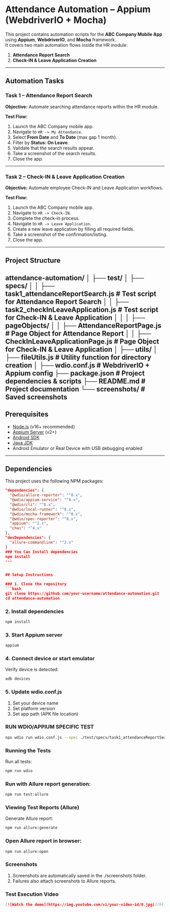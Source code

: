 # Attendance Automation – Appium (WebdriverIO + Mocha)

This project contains automation scripts for the **ABC Company Mobile App** using **Appium**, **WebdriverIO**, and **Mocha** framework.  
It covers two main automation flows inside the HR module:  

1. **Attendance Report Search**  
2. **Check-IN & Leave Application Creation**

---

## Automation Tasks

### **Task 1 – Attendance Report Search**
**Objective:** Automate searching attendance reports within the HR module.

**Test Flow:**
1. Launch the ABC Company mobile app.
2. Navigate to `HR -> My Attendance`.
3. Select **From Date** and **To Date** (max gap 1 month).
4. Filter by **Status: On Leave**.
5. Validate that the search results appear.
6. Take a screenshot of the search results.
7. Close the app.

---

### **Task 2 – Check-IN & Leave Application Creation**
**Objective:** Automate employee Check-IN and Leave Application workflows.

**Test Flow:**
1. Launch the ABC Company mobile app.
2. Navigate to `HR -> Check-IN`.
3. Complete the check-in process.
4. Navigate to `HR -> Leave Application`.
5. Create a new leave application by filling all required fields.
6. Take a screenshot of the confirmation/listing.
7. Close the app.

---
## Project Structure

attendance-automation/
│
├── test/
│ ├── specs/
│ │ ├── task1_attendanceReportSearch.js # Test script for Attendance Report Search
│ │ ├── task2_checkInLeaveApplication.js # Test script for Check-IN & Leave Application
│ │
│ ├── pageObjects/
│ │ ├── AttendanceReportPage.js # Page Object for Attendance Report
│ │ ├── CheckInLeaveApplicationPage.js # Page Object for Check-IN & Leave Application
│
├── utils/
│ ├── fileUtils.js # Utility function for directory creation
│
├── wdio.conf.js # WebdriverIO + Appium config
├── package.json # Project dependencies & scripts
├── README.md # Project documentation
└── screenshots/ # Saved screenshots
---

##  Prerequisites

- [Node.js](https://nodejs.org/) (v16+ recommended)
- [Appium Server](https://appium.io/) (v2+)
- [Android SDK](https://developer.android.com/studio)
- [Java JDK](https://www.oracle.com/java/technologies/javase-jdk11-downloads.html)
- Android Emulator or Real Device with USB debugging enabled

---

##  Dependencies

This project uses the following NPM packages:

```json
"dependencies": {
  "@wdio/allure-reporter": "^8.x",
  "@wdio/appium-service": "^8.x",
  "@wdio/cli": "^8.x",
  "@wdio/local-runner": "^8.x",
  "@wdio/mocha-framework": "^8.x",
  "@wdio/spec-reporter": "^8.x",
  "appium": "^2.x",
  "chai": "^4.x"
},
"devDependencies": {
  "allure-commandline": "^2.x"
}
### You Can Install dependencies
npm install
---


## Setup Instructions

### 1. Clone the repository
```bash
git clone https://github.com/your-username/attendance-automation.git
cd attendance-automation
```

### 2️. Install dependencies
```bash
npm install
```
### 3️. Start Appium server
```bash
appium
```
### 4️. Connect device or start emulator
Verify device is detected:
```bash
adb devices
```
### 5️. Update wdio.conf.js

1. Set your device name
2. Set platform version
3. Set app path (APK file location)

### RUN WDIO/APPIUM SPECIFIC TEST
```bash
npx wdio run wdio.conf.js --spec ./test/specs/task1_attendanceReportSearch.js
```
### Running the Tests
Run all tests:
```bash
npm run wdio
```
### Run with Allure report generation:

```bash
npm run test:allure
```
### Viewing Test Reports (Allure)
Generate Allure report:
```bash
npm run allure:generate
```
### Open Allure report in browser:

```bash
npm run allure:open
```
###  Screenshots
1. Screenshots are automatically saved in the ./screenshots folder.
2. Failures also attach screenshots to Allure reports.

### Test Execution Video

```markdown
[![Watch the demo](https://img.youtube.com/vi/your-video-id/0.jpg)](https://youtu.be/your-video-id)
```





